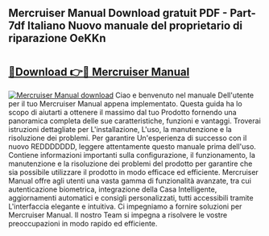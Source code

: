 ## Mercruiser Manual Download gratuit PDF - Part-7df Italiano Nuovo manuale del proprietario di riparazione OeKKn

# <h2><a href="http://dfbrmsv.blite.top/?on=Mercruiser+Manual">🔗Download 👉🔴 Mercruiser Manual</a></h2>

[![Mercruiser Manual download](https://i.imgur.com/lujVjoI.png)](http://dfbrmsv.blite.top/?on=Mercruiser+Manual)
Ciao e benvenuto nel manuale Dell'utente per il tuo Mercruiser Manual appena implementato. Questa guida ha lo scopo di aiutarti a ottenere il massimo dal tuo Prodotto fornendo una panoramica completa delle sue caratteristiche, funzioni e vantaggi. Troverai istruzioni dettagliate per L'installazione, L'uso, la manutenzione e la risoluzione dei problemi. Per garantire Un'esperienza di successo con il nuovo REDDDDDDD, leggere attentamente questo manuale prima dell'uso. Contiene informazioni importanti sulla configurazione, il funzionamento, la manutenzione e la risoluzione dei problemi del prodotto per garantire che sia possibile utilizzare il prodotto in modo efficace ed efficiente. Mercruiser Manual offre agli utenti una vasta gamma di funzionalità avanzate, tra cui autenticazione biometrica, integrazione della Casa Intelligente, aggiornamenti automatici e consigli personalizzati, tutti accessibili tramite L'interfaccia elegante e intuitiva. Ci impegniamo a fornire soluzioni per Mercruiser Manual. Il nostro Team si impegna a risolvere le vostre preoccupazioni in modo rapido ed efficiente.
